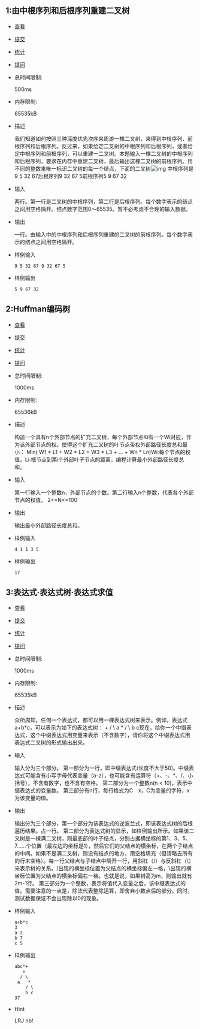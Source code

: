 ## 1:由中根序列和后根序列重建二叉树

- [查看](http://dsa.openjudge.cn/bitree19/1/)
- [提交](http://dsa.openjudge.cn/bitree19/1/submit/)
- [统计](http://dsa.openjudge.cn/bitree19/1/statistics/)
- [提问](http://dsa.openjudge.cn/bitree19/clarify/1/)

- 总时间限制: 

  500ms

- 内存限制: 

  65535kB

- 描述

  我们知道如何按照三种深度优先次序来周游一棵二叉树，来得到中根序列、前根序列和后根序列。反过来，如果给定二叉树的中根序列和后根序列，或者给定中根序列和前根序列，可以重建一二叉树。本题输入一棵二叉树的中根序列和后根序列，要求在内存中重建二叉树，最后输出这棵二叉树的前根序列。用不同的整数来唯一标识二叉树的每一个结点，下面的二叉树![img](http://media.openjudge.cn/images/upload/1351670567.png) 中根序列是9 5 32 67后根序列9 32 67 5前根序列5 9 67 32

- 输入

  两行。第一行是二叉树的中根序列，第二行是后根序列。每个数字表示的结点之间用空格隔开。结点数字范围0～65535。暂不必考虑不合理的输入数据。

- 输出

  一行。由输入中的中根序列和后根序列重建的二叉树的前根序列。每个数字表示的结点之间用空格隔开。

- 样例输入

  `9 5 32 67 9 32 67 5`

- 样例输出

  `5 9 67 32`



## 2:Huffman编码树

- [查看](http://dsa.openjudge.cn/bitree19/2/)
- [提交](http://dsa.openjudge.cn/bitree19/2/submit/)
- [统计](http://dsa.openjudge.cn/bitree19/2/statistics/)
- [提问](http://dsa.openjudge.cn/bitree19/clarify/2/)

- 总时间限制: 

  1000ms

- 内存限制: 

  65536kB

- 描述

  构造一个具有n个外部节点的扩充二叉树，每个外部节点Ki有一个Wi对应，作为该外部节点的权。使得这个扩充二叉树的叶节点带权外部路径长度总和最小：                   Min( W1 * L1 + W2 * L2 + W3 * L3 + … + Wn * Ln)Wi:每个节点的权值。Li:根节点到第i个外部叶子节点的距离。编程计算最小外部路径长度总和。

- 输入

  第一行输入一个整数n，外部节点的个数。第二行输入n个整数，代表各个外部节点的权值。 2<=N<=100

- 输出

  输出最小外部路径长度总和。

- 样例输入

  `4 1 1 3 5`

- 样例输出

  `17`





## 3:表达式·表达式树·表达式求值

- [查看](http://dsa.openjudge.cn/bitree19/3/)
- [提交](http://dsa.openjudge.cn/bitree19/3/submit/)
- [统计](http://dsa.openjudge.cn/bitree19/3/statistics/)
- [提问](http://dsa.openjudge.cn/bitree19/clarify/3/)

- 总时间限制: 

  1000ms

- 内存限制: 

  65535kB

- 描述

  众所周知，任何一个表达式，都可以用一棵表达式树来表示。例如，表达式a+b*c，可以表示为如下的表达式树：  +  / \ a  *   / \   b c现在，给你一个中缀表达式，这个中缀表达式用变量来表示（不含数字），请你将这个中缀表达式用表达式二叉树的形式输出出来。

- 输入

  输入分为三个部分。 第一部分为一行，即中缀表达式(长度不大于50)。中缀表达式可能含有小写字母代表变量（a-z），也可能含有运算符（+、-、*、/、小括号），不含有数字，也不含有空格。 第二部分为一个整数n(n < 10)，表示中缀表达式的变量数。 第三部分有n行，每行格式为C　x，C为变量的字符，x为该变量的值。

- 输出

  输出分为三个部分，第一个部分为该表达式的逆波兰式，即该表达式树的后根遍历结果。占一行。 第二部分为表达式树的显示，如样例输出所示。如果该二叉树是一棵满二叉树，则最底部的叶子结点，分别占据横坐标的第1、3、5、7……个位置（最左边的坐标是1），然后它们的父结点的横坐标，在两个子结点的中间。如果不是满二叉树，则没有结点的地方，用空格填充（但请略去所有的行末空格）。每一行父结点与子结点中隔开一行，用斜杠（/）与反斜杠（\）来表示树的关系。/出现的横坐标位置为父结点的横坐标偏左一格，\出现的横坐标位置为父结点的横坐标偏右一格。也就是说，如果树高为m，则输出就有2m-1行。 第三部分为一个整数，表示将值代入变量之后，该中缀表达式的值。需要注意的一点是，除法代表整除运算，即舍弃小数点后的部分。同时，测试数据保证不会出现除以0的现象。

- 样例输入

  ```
  a+b*c
  3
  a 2
  b 7
  c 5
  ```

- 样例输出

  ```
  abc*+
     +
    / \
   a   *
      / \
      b c
  37
  ```

- Hint

  LRJ nb!